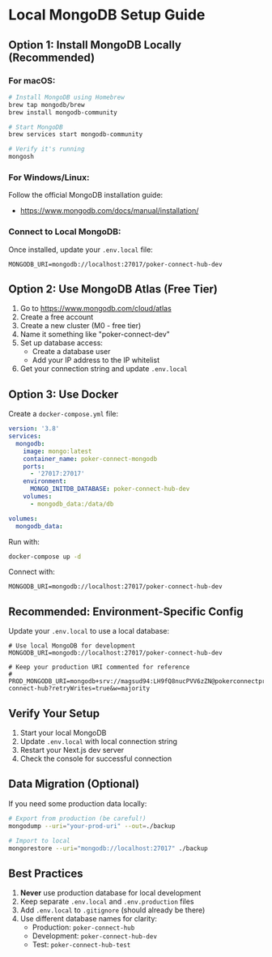 # Local MongoDB Setup Guide

## Option 1: Install MongoDB Locally (Recommended)

### For macOS:

```bash
# Install MongoDB using Homebrew
brew tap mongodb/brew
brew install mongodb-community

# Start MongoDB
brew services start mongodb-community

# Verify it's running
mongosh
```

### For Windows/Linux:

Follow the official MongoDB installation guide:

- https://www.mongodb.com/docs/manual/installation/

### Connect to Local MongoDB:

Once installed, update your `.env.local` file:

```
MONGODB_URI=mongodb://localhost:27017/poker-connect-hub-dev
```

## Option 2: Use MongoDB Atlas (Free Tier)

1. Go to https://www.mongodb.com/cloud/atlas
2. Create a free account
3. Create a new cluster (M0 - free tier)
4. Name it something like "poker-connect-dev"
5. Set up database access:
   - Create a database user
   - Add your IP address to the IP whitelist
6. Get your connection string and update `.env.local`

## Option 3: Use Docker

Create a `docker-compose.yml` file:

```yaml
version: '3.8'
services:
  mongodb:
    image: mongo:latest
    container_name: poker-connect-mongodb
    ports:
      - '27017:27017'
    environment:
      MONGO_INITDB_DATABASE: poker-connect-hub-dev
    volumes:
      - mongodb_data:/data/db

volumes:
  mongodb_data:
```

Run with:

```bash
docker-compose up -d
```

Connect with:

```
MONGODB_URI=mongodb://localhost:27017/poker-connect-hub-dev
```

## Recommended: Environment-Specific Config

Update your `.env.local` to use a local database:

```env
# Use local MongoDB for development
MONGODB_URI=mongodb://localhost:27017/poker-connect-hub-dev

# Keep your production URI commented for reference
# PROD_MONGODB_URI=mongodb+srv://magsud94:LH9fQ8nucPVV6zZN@pokerconnectprod.odqo5nq.mongodb.net/poker-connect-hub?retryWrites=true&w=majority
```

## Verify Your Setup

1. Start your local MongoDB
2. Update `.env.local` with local connection string
3. Restart your Next.js dev server
4. Check the console for successful connection

## Data Migration (Optional)

If you need some production data locally:

```bash
# Export from production (be careful!)
mongodump --uri="your-prod-uri" --out=./backup

# Import to local
mongorestore --uri="mongodb://localhost:27017" ./backup
```

## Best Practices

1. **Never** use production database for local development
2. Keep separate `.env.local` and `.env.production` files
3. Add `.env.local` to `.gitignore` (should already be there)
4. Use different database names for clarity:
   - Production: `poker-connect-hub`
   - Development: `poker-connect-hub-dev`
   - Test: `poker-connect-hub-test`
